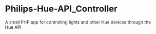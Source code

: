 # Philips-Hue-API_Controller
A small PHP app for controlling lights and other Hue devices through the Hue API
